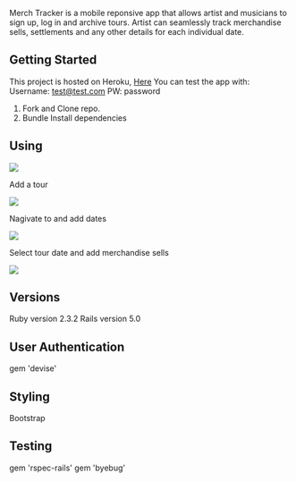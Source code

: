 
Merch Tracker is a mobile reponsive app that allows artist and musicians to sign up, log in and archive tours. Artist can seamlessly track merchandise sells, settlements and any other details for each individual date.

<h2> Getting Started </h2>

This project is hosted on Heroku, <a href="##Heroku This project is hosted on Heroku, here"> Here</a>
You can test the app with:
Username: test@test.com
PW: password

1. Fork and Clone repo.
2. Bundle Install dependencies

<h2> Using </h2>
<img src="http://i.imgur.com/ukupKKv.png"> 

Add a tour

<img src="http://i.imgur.com/ZPgF40x.png">

Nagivate to and add dates

<img src="http://i.imgur.com/OcATK3h.png">

Select tour date and add merchandise sells

<img src="http://i.imgur.com/10Oskwy.png">


<h2> Versions </h2>
Ruby version 2.3.2 
Rails version 5.0

<h2> User Authentication </h2>
gem 'devise'

<h2> Styling </h2>
Bootstrap 

<h2> Testing </h2>
gem 'rspec-rails'
gem 'byebug'

